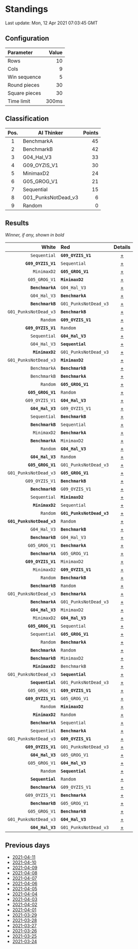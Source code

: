 # Standings

Last update: Mon, 12 Apr 2021 07:03:45 GMT

## Configuration

| Parameter      | Value             |
|:-------------- | ----------------: |
| Rows          | 10        |
| Cols          | 9        |
| Win sequence  | 5 |
| Round pieces  | 30  |
| Square pieces | 30 |
| Time limit    | 300ms     |

## Classification

| Pos. | AI Thinker | Points |
|:----:| ---------- | -----: |
| 1 | BenchmarkA | 45 |
| 2 | BenchmarkB | 42 |
| 3 | G04_Hal_V3 | 33 |
| 4 | G09_OYZIS_V1 | 30 |
| 5 | MinimaxD2 | 24 |
| 6 | G05_GROG_V1 | 21 |
| 7 | Sequential | 15 |
| 8 | G01_PunksNotDead_v3 | 6 |
| 9 | Random | 0 |

## Results

_Winner, if any, shown in bold_

| White |   Red   | Details |
| -----:|:------- | :-----: |
| `Sequential` | **`G09_OYZIS_V1`** | [+](results/SequentialvsG09_OYZIS_V1.txt) |
| **`G09_OYZIS_V1`** | `Sequential` | [+](results/G09_OYZIS_V1vsSequential.txt) |
| `MinimaxD2` | **`G05_GROG_V1`** | [+](results/MinimaxD2vsG05_GROG_V1.txt) |
| `G05_GROG_V1` | **`MinimaxD2`** | [+](results/G05_GROG_V1vsMinimaxD2.txt) |
| **`BenchmarkA`** | `G04_Hal_V3` | [+](results/BenchmarkAvsG04_Hal_V3.txt) |
| `G04_Hal_V3` | **`BenchmarkA`** | [+](results/G04_Hal_V3vsBenchmarkA.txt) |
| **`BenchmarkB`** | `G01_PunksNotDead_v3` | [+](results/BenchmarkBvsG01_PunksNotDead_v3.txt) |
| `G01_PunksNotDead_v3` | **`BenchmarkB`** | [+](results/G01_PunksNotDead_v3vsBenchmarkB.txt) |
| `Random` | **`G09_OYZIS_V1`** | [+](results/RandomvsG09_OYZIS_V1.txt) |
| **`G09_OYZIS_V1`** | `Random` | [+](results/G09_OYZIS_V1vsRandom.txt) |
| `Sequential` | **`G04_Hal_V3`** | [+](results/SequentialvsG04_Hal_V3.txt) |
| `G04_Hal_V3` | **`Sequential`** | [+](results/G04_Hal_V3vsSequential.txt) |
| **`MinimaxD2`** | `G01_PunksNotDead_v3` | [+](results/MinimaxD2vsG01_PunksNotDead_v3.txt) |
| `G01_PunksNotDead_v3` | **`MinimaxD2`** | [+](results/G01_PunksNotDead_v3vsMinimaxD2.txt) |
| `BenchmarkA` | **`BenchmarkB`** | [+](results/BenchmarkAvsBenchmarkB.txt) |
| `BenchmarkB` | **`BenchmarkA`** | [+](results/BenchmarkBvsBenchmarkA.txt) |
| `Random` | **`G05_GROG_V1`** | [+](results/RandomvsG05_GROG_V1.txt) |
| **`G05_GROG_V1`** | `Random` | [+](results/G05_GROG_V1vsRandom.txt) |
| `G09_OYZIS_V1` | **`G04_Hal_V3`** | [+](results/G09_OYZIS_V1vsG04_Hal_V3.txt) |
| **`G04_Hal_V3`** | `G09_OYZIS_V1` | [+](results/G04_Hal_V3vsG09_OYZIS_V1.txt) |
| `Sequential` | **`BenchmarkB`** | [+](results/SequentialvsBenchmarkB.txt) |
| **`BenchmarkB`** | `Sequential` | [+](results/BenchmarkBvsSequential.txt) |
| `MinimaxD2` | **`BenchmarkA`** | [+](results/MinimaxD2vsBenchmarkA.txt) |
| **`BenchmarkA`** | `MinimaxD2` | [+](results/BenchmarkAvsMinimaxD2.txt) |
| `Random` | **`G04_Hal_V3`** | [+](results/RandomvsG04_Hal_V3.txt) |
| **`G04_Hal_V3`** | `Random` | [+](results/G04_Hal_V3vsRandom.txt) |
| **`G05_GROG_V1`** | `G01_PunksNotDead_v3` | [+](results/G05_GROG_V1vsG01_PunksNotDead_v3.txt) |
| `G01_PunksNotDead_v3` | **`G05_GROG_V1`** | [+](results/G01_PunksNotDead_v3vsG05_GROG_V1.txt) |
| `G09_OYZIS_V1` | **`BenchmarkB`** | [+](results/G09_OYZIS_V1vsBenchmarkB.txt) |
| **`BenchmarkB`** | `G09_OYZIS_V1` | [+](results/BenchmarkBvsG09_OYZIS_V1.txt) |
| `Sequential` | **`MinimaxD2`** | [+](results/SequentialvsMinimaxD2.txt) |
| **`MinimaxD2`** | `Sequential` | [+](results/MinimaxD2vsSequential.txt) |
| `Random` | **`G01_PunksNotDead_v3`** | [+](results/RandomvsG01_PunksNotDead_v3.txt) |
| **`G01_PunksNotDead_v3`** | `Random` | [+](results/G01_PunksNotDead_v3vsRandom.txt) |
| `G04_Hal_V3` | **`BenchmarkB`** | [+](results/G04_Hal_V3vsBenchmarkB.txt) |
| **`BenchmarkB`** | `G04_Hal_V3` | [+](results/BenchmarkBvsG04_Hal_V3.txt) |
| `G05_GROG_V1` | **`BenchmarkA`** | [+](results/G05_GROG_V1vsBenchmarkA.txt) |
| **`BenchmarkA`** | `G05_GROG_V1` | [+](results/BenchmarkAvsG05_GROG_V1.txt) |
| **`G09_OYZIS_V1`** | `MinimaxD2` | [+](results/G09_OYZIS_V1vsMinimaxD2.txt) |
| `MinimaxD2` | **`G09_OYZIS_V1`** | [+](results/MinimaxD2vsG09_OYZIS_V1.txt) |
| `Random` | **`BenchmarkB`** | [+](results/RandomvsBenchmarkB.txt) |
| **`BenchmarkB`** | `Random` | [+](results/BenchmarkBvsRandom.txt) |
| `G01_PunksNotDead_v3` | **`BenchmarkA`** | [+](results/G01_PunksNotDead_v3vsBenchmarkA.txt) |
| **`BenchmarkA`** | `G01_PunksNotDead_v3` | [+](results/BenchmarkAvsG01_PunksNotDead_v3.txt) |
| **`G04_Hal_V3`** | `MinimaxD2` | [+](results/G04_Hal_V3vsMinimaxD2.txt) |
| `MinimaxD2` | **`G04_Hal_V3`** | [+](results/MinimaxD2vsG04_Hal_V3.txt) |
| **`G05_GROG_V1`** | `Sequential` | [+](results/G05_GROG_V1vsSequential.txt) |
| `Sequential` | **`G05_GROG_V1`** | [+](results/SequentialvsG05_GROG_V1.txt) |
| `Random` | **`BenchmarkA`** | [+](results/RandomvsBenchmarkA.txt) |
| **`BenchmarkA`** | `Random` | [+](results/BenchmarkAvsRandom.txt) |
| **`BenchmarkB`** | `MinimaxD2` | [+](results/BenchmarkBvsMinimaxD2.txt) |
| **`MinimaxD2`** | `BenchmarkB` | [+](results/MinimaxD2vsBenchmarkB.txt) |
| `G01_PunksNotDead_v3` | **`Sequential`** | [+](results/G01_PunksNotDead_v3vsSequential.txt) |
| **`Sequential`** | `G01_PunksNotDead_v3` | [+](results/SequentialvsG01_PunksNotDead_v3.txt) |
| `G05_GROG_V1` | **`G09_OYZIS_V1`** | [+](results/G05_GROG_V1vsG09_OYZIS_V1.txt) |
| **`G09_OYZIS_V1`** | `G05_GROG_V1` | [+](results/G09_OYZIS_V1vsG05_GROG_V1.txt) |
| `Random` | **`MinimaxD2`** | [+](results/RandomvsMinimaxD2.txt) |
| **`MinimaxD2`** | `Random` | [+](results/MinimaxD2vsRandom.txt) |
| **`BenchmarkA`** | `Sequential` | [+](results/BenchmarkAvsSequential.txt) |
| `Sequential` | **`BenchmarkA`** | [+](results/SequentialvsBenchmarkA.txt) |
| `G01_PunksNotDead_v3` | **`G09_OYZIS_V1`** | [+](results/G01_PunksNotDead_v3vsG09_OYZIS_V1.txt) |
| **`G09_OYZIS_V1`** | `G01_PunksNotDead_v3` | [+](results/G09_OYZIS_V1vsG01_PunksNotDead_v3.txt) |
| **`G04_Hal_V3`** | `G05_GROG_V1` | [+](results/G04_Hal_V3vsG05_GROG_V1.txt) |
| `G05_GROG_V1` | **`G04_Hal_V3`** | [+](results/G05_GROG_V1vsG04_Hal_V3.txt) |
| `Random` | **`Sequential`** | [+](results/RandomvsSequential.txt) |
| **`Sequential`** | `Random` | [+](results/SequentialvsRandom.txt) |
| **`BenchmarkA`** | `G09_OYZIS_V1` | [+](results/BenchmarkAvsG09_OYZIS_V1.txt) |
| `G09_OYZIS_V1` | **`BenchmarkA`** | [+](results/G09_OYZIS_V1vsBenchmarkA.txt) |
| **`BenchmarkB`** | `G05_GROG_V1` | [+](results/BenchmarkBvsG05_GROG_V1.txt) |
| `G05_GROG_V1` | **`BenchmarkB`** | [+](results/G05_GROG_V1vsBenchmarkB.txt) |
| `G01_PunksNotDead_v3` | **`G04_Hal_V3`** | [+](results/G01_PunksNotDead_v3vsG04_Hal_V3.txt) |
| **`G04_Hal_V3`** | `G01_PunksNotDead_v3` | [+](results/G04_Hal_V3vsG01_PunksNotDead_v3.txt) |

## Previous days

* [2021-04-11](../2021-04-11/standings.md)
* [2021-04-10](../2021-04-10/standings.md)
* [2021-04-09](../2021-04-09/standings.md)
* [2021-04-08](../2021-04-08/standings.md)
* [2021-04-07](../2021-04-07/standings.md)
* [2021-04-06](../2021-04-06/standings.md)
* [2021-04-05](../2021-04-05/standings.md)
* [2021-04-04](../2021-04-04/standings.md)
* [2021-04-03](../2021-04-03/standings.md)
* [2021-04-02](../2021-04-02/standings.md)
* [2021-04-01](../2021-04-01/standings.md)
* [2021-03-29](../2021-03-29/standings.md)
* [2021-03-28](../2021-03-28/standings.md)
* [2021-03-27](../2021-03-27/standings.md)
* [2021-03-26](../2021-03-26/standings.md)
* [2021-03-25](../2021-03-25/standings.md)
* [2021-03-24](../2021-03-24/standings.md)
